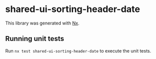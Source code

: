 # shared-ui-sorting-header-date

This library was generated with [Nx](https://nx.dev).

## Running unit tests

Run `nx test shared-ui-sorting-header-date` to execute the unit tests.
